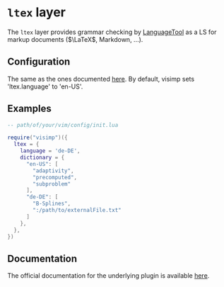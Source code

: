 # `ltex` layer

The `ltex` layer provides grammar checking by
[LanguageTool](https://languagetool.org) as a LS for markup documents ($\LaTeX$,
Markdown, ...).

## Configuration

The same as the ones documented
[here](https://valentjn.github.io/ltex/settings.html). By default, visimp
sets 'ltex.language' to 'en-US'.

## Examples

```lua
-- path/of/your/vim/config/init.lua

require("visimp")({
  ltex = {
    language = 'de-DE',
    dictionary = {
      "en-US": [
        "adaptivity",
        "precomputed",
        "subproblem"
      ],
      "de-DE": [
        "B-Splines",
        ":/path/to/externalFile.txt"
      ]
    },
  },
})
```

## Documentation

The official documentation for the underlying plugin is available
[here](https://valentjn.github.io/ltex/).
